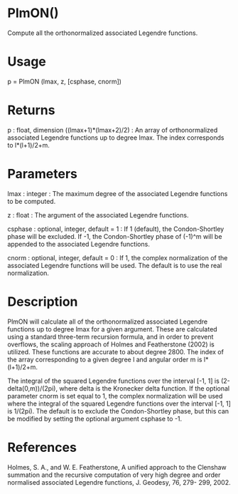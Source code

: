 # PlmON()

Compute all the orthonormalized associated Legendre functions.

# Usage

p = PlmON (lmax, z, [csphase, cnorm])

# Returns

p : float, dimension ((lmax+1)\*(lmax+2)/2)
:   An array of orthonormalized associated Legendre functions up to degree lmax. The index corresponds to l*(l+1)/2+m.

# Parameters

lmax : integer
:   The maximum degree of the associated Legendre functions to be computed.

z : float
:   The argument of the associated Legendre functions.

csphase : optional, integer, default = 1
:   If 1 (default), the Condon-Shortley phase will be excluded. If -1, the Condon-Shortley phase of (-1)^m will be appended to the associated Legendre functions.

cnorm : optional, integer, default = 0
:   If 1, the complex normalization of the associated Legendre functions will be used. The default is to use the real normalization.

# Description

PlmON will calculate all of the orthonormalized associated Legendre functions up to degree lmax for a given argument. These are calculated using a standard three-term recursion formula, and in order to prevent overflows, the scaling approach of Holmes and Featherstone (2002) is utilized. These functions are accurate to about degree 2800. The index of the array corresponding to a given degree l and angular order m is l*(l+1)/2+m.

The integral of the squared Legendre functions over the interval [-1, 1] is (2-delta(0,m))/(2pi), where delta is the Kronecker delta function. If the optional parameter cnorm is set equal to 1, the complex normalization will be used where the integral of the squared Legendre functions over the interval [-1, 1] is 1/(2pi). The default is to exclude the Condon-Shortley phase, but this can be modified by setting the optional argument csphase to -1.

# References

Holmes, S. A., and W. E. Featherstone, A unified approach to the Clenshaw
summation and the recursive computation of very high degree and
order normalised associated Legendre functions, J. Geodesy, 76, 279-
299, 2002.
